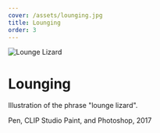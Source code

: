 ```yaml
---
cover: /assets/lounging.jpg
title: Lounging
order: 3
---
```

![Lounge Lizard](https://mir-s3-cdn-cf.behance.net/project_modules/max_1200/d1a77e62416297.5a8f42f7a853c.jpg)

# Lounging

Illustration of the phrase "lounge lizard".

Pen, CLIP Studio Paint, and Photoshop, 2017
